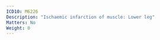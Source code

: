 ```yaml
---
ICD10: M6226
Description: "Ischaemic infarction of muscle: Lower leg"
Matters: No
Weight: 0
---
```


